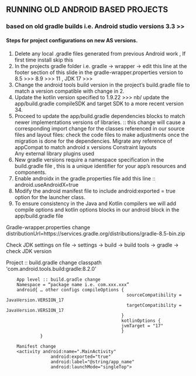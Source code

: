 ## RUNNING OLD ANDROID BASED PROJECTS 
### based on old gradle builds i.e. Android studio versions 3.3 >>

#### Steps for project configurations on new AS versions.

1. Delete any local .gradle files generated from previous Android work , If first time install skip this
2. In the projects gradle folder i.e. gradle -> wrapper -> edit this line at the footer section of this slide in the gradle-wrapper.properties version to 8.5 >>> 8.9 >>> 11 , JDK 17 >>>
3. Change the android tools build version in the project’s build.gradle file to match a version compatible with change in 2.
4. Update the kotlin version specified to 1.9.22 >>>
nb/ update the app/build.gradle  compileSDK and target SDK to a more recent version 34.
5. Proceed to update the app/build.gradle dependencies blocks to match newer implementations versions of libraries. :: this change will cause a corresponding import change for the classes referenced in our source files and layout files: check the code files to make adjustments once the migration is done for the dependencies.
      Migrate any reference of appCompat to match android x versions
      Constraint layouts  
      Any external library plugins used
6. New gradle versions require a namespace specification in the build.gradle file , this is a unique identifier for your app’s resources and components.
7. Enable androidx in the gradle.properties file add this line :: android.useAndroidX=true
8. Modify the android manifest file to include android:exported = true option for the launcher class.
9. To ensure consistency in the Java and Kotlin compilers we will add compile options and kotlin options blocks in our android block in the app/build.gradle  file 


Gradle-wrapper.properties change 
distributionUrl=https\://services.gradle.org/distributions/gradle-8.5-bin.zip

Check JDK settings on file -> settings -> build -> build tools -> gradle -> check JDK version

Project :: build.gradle change
classpath 'com.android.tools.build:gradle:8.2.0'

        App level :: build.gradle change 
        Namespace = “package name i.e. com.xxx.xxx”
        android{ … other configs compileOptions {
                                                  sourceCompatibility = JavaVersion.VERSION_17
                                                  targetCompatibility = JavaVersion.VERSION_17
                                                }
                                                kotlinOptions {
                                                jvmTarget = "17"
                                                }
                 }

        Manifest change 
        <activity android:name=".MainActivity"
                     android:exported="true"
                     android:label="@string/app_name"
                     android:launchMode="singleTop">
            

